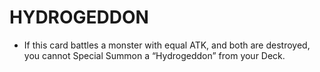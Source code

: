 # HYDROGEDDON

*   If this card battles a monster with equal ATK, and both are destroyed, you cannot Special Summon a “Hydrogeddon” from your Deck.
